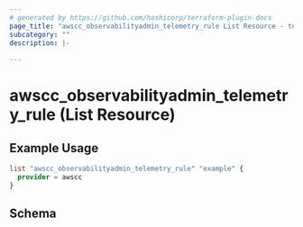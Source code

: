 ```yaml
---
# generated by https://github.com/hashicorp/terraform-plugin-docs
page_title: "awscc_observabilityadmin_telemetry_rule List Resource - terraform-provider-awscc"
subcategory: ""
description: |-
  
---
```


# awscc_observabilityadmin_telemetry_rule (List Resource)



## Example Usage

```terraform
list "awscc_observabilityadmin_telemetry_rule" "example" {
  provider = awscc
}
```

<!-- schema generated by tfplugindocs -->
## Schema
